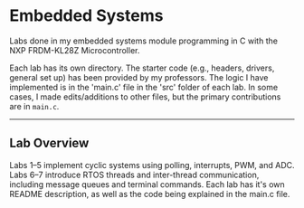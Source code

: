 # Embedded Systems 
Labs done in my embedded systems module programming in C with the NXP FRDM-KL28Z Microcontroller.

Each lab has its own directory. The starter code (e.g., headers, drivers, general set up) has been provided by my professors. The logic I have implemented is in the 'main.c' file in the 'src' folder of each lab. In some cases, I made edits/additions to other files, but the primary contributions are in `main.c`.

---
## Lab Overview

Labs 1–5 implement cyclic systems using polling, interrupts, PWM, and ADC. Labs 6–7 introduce RTOS threads and inter-thread communication, including message queues and terminal commands. Each lab has it's own README description, as well as the code being explained in the main.c file. 

